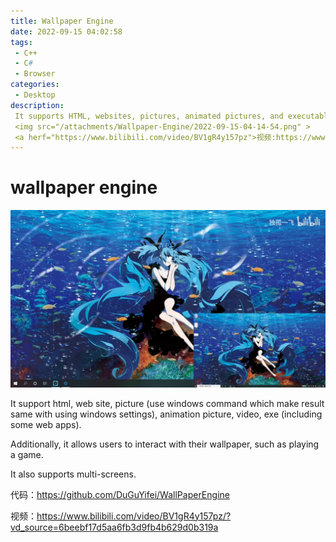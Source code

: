 ```yaml
---
title: Wallpaper Engine
date: 2022-09-15 04:02:58
tags:
 - C++
 - C#
 - Browser
categories:
 - Desktop
description:
 It supports HTML, websites, pictures, animated pictures, and executable files. Additionally, it allows users to interact with their wallpaper, such as playing a game. It also supports multi-screens.
 <img src="/attachments/Wallpaper-Engine/2022-09-15-04-14-54.png" >
 <a herf="https://www.bilibili.com/video/BV1gR4y157pz">视频:https://www.bilibili.com/video/BV1gR4y157pz</a><br />
---
```


# wallpaper engine
![](/attachments/Wallpaper-Engine/2022-09-15-04-14-54.png)

It support html, web site, picture (use windows command which make result same with using windows settings), animation picture, video, exe (including some web apps). 

Additionally, it allows users to interact with their wallpaper, such as playing a game. 

It also supports multi-screens.

代码：https://github.com/DuGuYifei/WallPaperEngine

视频：https://www.bilibili.com/video/BV1gR4y157pz/?vd_source=6beebf17d5aa6fb3d9fb4b629d0b319a